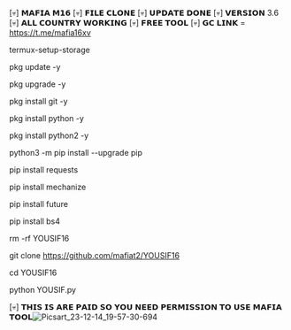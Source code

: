 [💀] 𝗠𝗔𝗙𝗜𝗔 𝗠𝟭𝟲
[💀] 𝗙𝗜𝗟𝗘 𝗖𝗟𝗢𝗡𝗘
[💀] 𝗨𝗣𝗗𝗔𝗧𝗘 𝗗𝗢𝗡𝗘 
[💀] 𝗩𝗘𝗥𝗦𝗜𝗢𝗡 3.6
[💀] 𝗔𝗟𝗟 𝗖𝗢𝗨𝗡𝗧𝗥𝗬 𝗪𝗢𝗥𝗞𝗜𝗡𝗚
[💀] 𝗙𝗥𝗘𝗘 𝗧𝗢𝗢𝗟 
[💀] 𝗚𝗖 𝗟𝗜𝗡𝗞 = https://t.me/mafia16xv

termux-setup-storage

pkg update -y

pkg upgrade -y

pkg install git -y

pkg install python -y

pkg install python2 -y

python3 -m pip install --upgrade pip

pip install requests

pip install mechanize

pip install future

pip install bs4



rm -rf YOUSIF16

git clone https://github.com/mafiat2/YOUSIF16

cd YOUSIF16

python YOUSIF.py

[💀] 𝗧𝗛𝗜𝗦 𝗜𝗦 𝗔𝗥𝗘 𝗣𝗔𝗜𝗗 𝗦𝗢 𝗬𝗢𝗨 𝗡𝗘𝗘𝗗 𝗣𝗘𝗥𝗠𝗜𝗦𝗦𝗜𝗢𝗡 𝗧𝗢 𝗨𝗦𝗘 𝗠𝗔𝗙𝗜𝗔 𝗧𝗢𝗢𝗟![Picsart_23-12-14_19-57-30-694](https://github.com/mafiat2/YOUSIF16/assets/141683265/30517278-8e27-4bbd-842f-a0ad3a6fe117)
